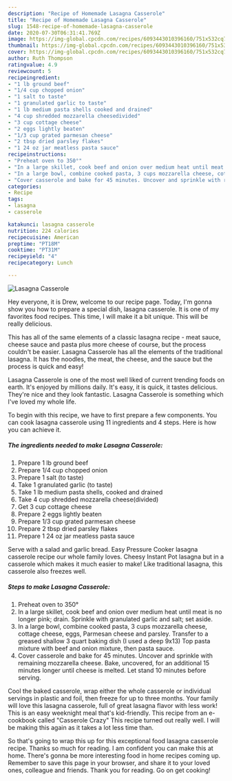 ```yaml
---
description: "Recipe of Homemade Lasagna Casserole"
title: "Recipe of Homemade Lasagna Casserole"
slug: 1548-recipe-of-homemade-lasagna-casserole
date: 2020-07-30T06:31:41.769Z
image: https://img-global.cpcdn.com/recipes/6093443010396160/751x532cq70/lasagna-casserole-recipe-main-photo.jpg
thumbnail: https://img-global.cpcdn.com/recipes/6093443010396160/751x532cq70/lasagna-casserole-recipe-main-photo.jpg
cover: https://img-global.cpcdn.com/recipes/6093443010396160/751x532cq70/lasagna-casserole-recipe-main-photo.jpg
author: Ruth Thompson
ratingvalue: 4.9
reviewcount: 5
recipeingredient:
- "1 lb ground beef"
- "1/4 cup chopped onion"
- "1 salt to taste"
- "1 granulated garlic to taste"
- "1 lb medium pasta shells cooked and drained"
- "4 cup shredded mozzarella cheesedivided"
- "3 cup cottage cheese"
- "2 eggs lightly beaten"
- "1/3 cup grated parmesan cheese"
- "2 tbsp dried parsley flakes"
- "1 24 oz jar meatless pasta sauce"
recipeinstructions:
- "Preheat oven to 350°"
- "In a large skillet, cook beef and onion over medium heat until meat is no longer pink; drain. Sprinkle with granulated garlic and salt; set aside."
- "In a large bowl, combine cooked pasta, 3 cups mozzarella cheese, cottage cheese, eggs, Parmesan cheese and parsley. Transfer to a greased shallow 3 quart baking dish (I used a deep 9x13) Top pasta mixture with beef and onion  mixture, then pasta sauce."
- "Cover casserole and bake for 45 minutes. Uncover and sprinkle with remaining mozzarella cheese. Bake, uncovered, for an additional 15 minutes longer until cheese is melted. Let stand 10 minutes before serving."
categories:
- Recipe
tags:
- lasagna
- casserole

katakunci: lasagna casserole 
nutrition: 224 calories
recipecuisine: American
preptime: "PT18M"
cooktime: "PT31M"
recipeyield: "4"
recipecategory: Lunch

---
```



![Lasagna Casserole](https://img-global.cpcdn.com/recipes/6093443010396160/751x532cq70/lasagna-casserole-recipe-main-photo.jpg)

Hey everyone, it is Drew, welcome to our recipe page. Today, I'm gonna show you how to prepare a special dish, lasagna casserole. It is one of my favorites food recipes. This time, I will make it a bit unique. This will be really delicious.

This has all of the same elements of a classic lasagna recipe - meat sauce, cheese sauce and pasta plus more cheese of course, but the process couldn&#39;t be easier. Lasagna Casserole has all the elements of the traditional lasagna. It has the noodles, the meat, the cheese, and the sauce but the process is quick and easy!

Lasagna Casserole is one of the most well liked of current trending foods on earth. It's enjoyed by millions daily. It's easy, it is quick, it tastes delicious. They're nice and they look fantastic. Lasagna Casserole is something which I've loved my whole life.


To begin with this recipe, we have to first prepare a few components. You can cook lasagna casserole using 11 ingredients and 4 steps. Here is how you can achieve it.

<!--inarticleads1-->

##### The ingredients needed to make Lasagna Casserole:

1. Prepare 1 lb ground beef
1. Prepare 1/4 cup chopped onion
1. Prepare 1 salt (to taste)
1. Take 1 granulated garlic (to taste)
1. Take 1 lb medium pasta shells, cooked and drained
1. Take 4 cup shredded mozzarella cheese(divided)
1. Get 3 cup cottage cheese
1. Prepare 2 eggs lightly beaten
1. Prepare 1/3 cup grated parmesan cheese
1. Prepare 2 tbsp dried parsley flakes
1. Prepare 1 24 oz jar meatless pasta sauce


Serve with a salad and garlic bread. Easy Pressure Cooker lasagna casserole recipe our whole family loves. Cheesy Instant Pot lasagna but in a casserole which makes it much easier to make! Like traditional lasagna, this casserole also freezes well. 

<!--inarticleads2-->

##### Steps to make Lasagna Casserole:

1. Preheat oven to 350°
1. In a large skillet, cook beef and onion over medium heat until meat is no longer pink; drain. Sprinkle with granulated garlic and salt; set aside.
1. In a large bowl, combine cooked pasta, 3 cups mozzarella cheese, cottage cheese, eggs, Parmesan cheese and parsley. Transfer to a greased shallow 3 quart baking dish (I used a deep 9x13) Top pasta mixture with beef and onion  mixture, then pasta sauce.
1. Cover casserole and bake for 45 minutes. Uncover and sprinkle with remaining mozzarella cheese. Bake, uncovered, for an additional 15 minutes longer until cheese is melted. Let stand 10 minutes before serving.


Cool the baked casserole, wrap either the whole casserole or individual servings in plastic and foil, then freeze for up to three months. Your family will love this lasagna casserole, full of great lasagna flavor with less work! This is an easy weeknight meal that&#39;s kid-friendly. This recipe from an e-cookbook called &#34;Casserole Crazy&#34; This recipe turned out really well. I will be making this again as it takes a lot less time than. 

So that's going to wrap this up for this exceptional food lasagna casserole recipe. Thanks so much for reading. I am confident you can make this at home. There's gonna be more interesting food in home recipes coming up. Remember to save this page in your browser, and share it to your loved ones, colleague and friends. Thank you for reading. Go on get cooking!
